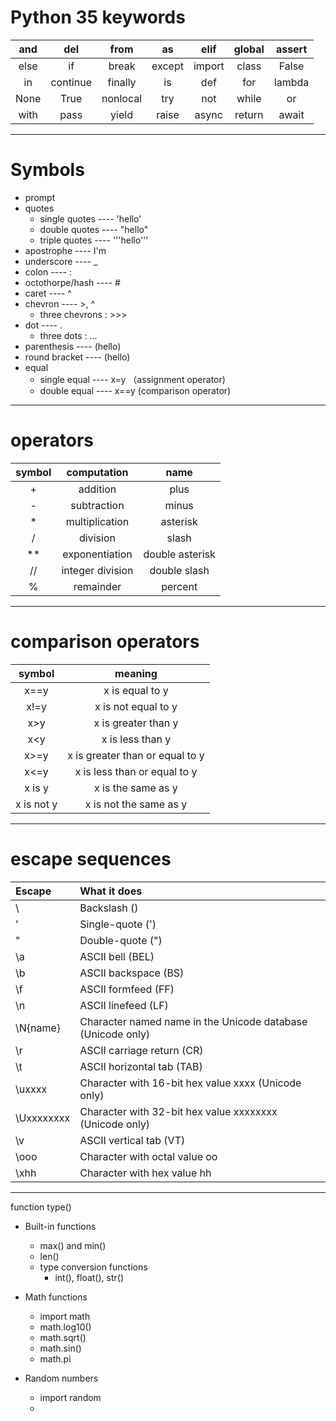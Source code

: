 # **Python 35 keywords**

 and   |   del    | from     | as     |  elif  | global | assert
|:---: | :---:    |:---:     |:---:   |:---:   |:---:   |:---: |   
 else  |   if     | break    | except | import | class  | False    
 in    | continue | finally  | is     | def    | for    | lambda  
 None  |   True   | nonlocal | try    | not    | while  | or        
 with  |  pass    | yield    | raise  | async  | return | await

-----------------------------------

# Symbols

* prompt 
* quotes
   * single quotes ---- 'hello'
   * double quotes ---- "hello"
   * triple quotes ---- '''hello'''   
* apostrophe ---- I'm
* underscore ---- _
* colon ---- :
* octothorpe/hash ---- #
* caret ---- ^
* chevron ---- >, ^
   * three chevrons : >>>
* dot ---- .
   * three dots : ...
* parenthesis ---- (hello)
* round bracket ---- (hello)
* equal 
   * single equal ---- x=y （assignment operator)
   * double equal ---- x==y  (comparison operator)

--------------------------------
# operators

|symbol | computation      | name            |
| :---: | :---:            | :---:           |
|+      | addition         | plus            |
|-      | subtraction      | minus           |
|*      | multiplication   | asterisk        |
|/      | division         | slash           |
|**     | exponentiation   | double asterisk |
|//     | integer division | double slash    |
|%      | remainder        | percent         |

----------------
# comparison operators

|symbol    | meaning
| :---:    | :---:       |
|x==y      |x is equal to y
|x!=y      |x is not equal to y
|x>y       |x is greater than y
|x<y       |x is less than y
|x>=y      |x is greater than or equal to y
|x<=y      |x is less than or equal to y
|x is y    |x is the same as y
|x is not y|x is not the same as y

-----------------------
#  escape sequences
   
Escape | What it does
|:---|:---|
\\ | Backslash (\)
\' | Single-quote (')
\" | Double-quote (")   
\a | ASCII bell (BEL)
\b | ASCII backspace (BS)
\f | ASCII formfeed (FF)
\n | ASCII linefeed (LF)
\N{name} | Character named name in the Unicode database (Unicode only) 
\r | ASCII carriage return (CR)
\t | ASCII horizontal tab (TAB)
\uxxxx | Character with 16-bit hex value xxxx (Unicode only) 
\Uxxxxxxxx | Character with 32-bit hex value xxxxxxxx (Unicode  only) 
\v | ASCII vertical tab (VT)
\ooo | Character with octal value oo
\xhh | Character with hex value hh

--------------------

function
type()

* Built-in functions
   * max() and min()
   * len()
   * type conversion functions
      * int(), float(), str()
   
* Math functions
   * import math
   * math.log10()
   * math.sqrt()
   * math.sin()
   * math.pi
   
* Random numbers
   * import random
   * 
